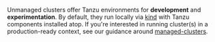 Unmanaged clusters offer Tanzu environments for **development** and
**experimentation**. By default, they run locally via [kind](https://kind.sigs.k8s.io) with Tanzu components installed atop. If you're interested in running cluster(s) in a production-ready context, see
our guidance around [managed-clusters](/getting-started).
